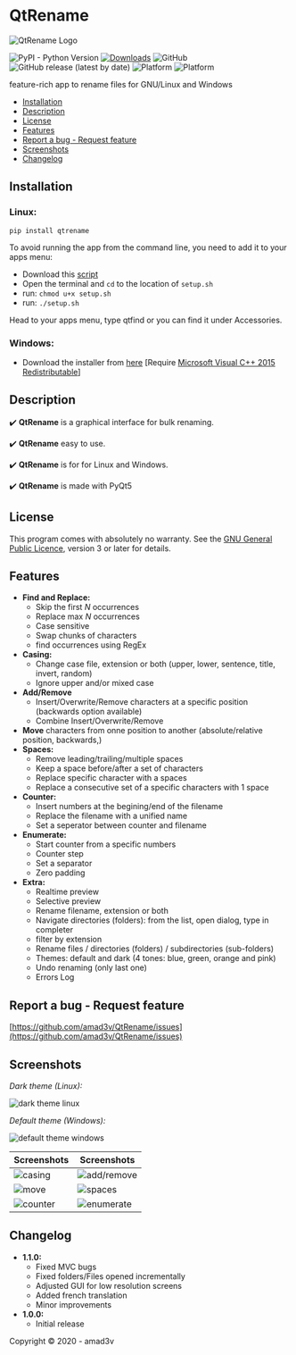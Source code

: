 


# QtRename
![QtRename Logo](https://github.com/amad3v/QtRename/raw/master/qtrename/app.png)

![PyPI - Python Version](https://img.shields.io/pypi/pyversions/qtrename?color=red) [![Downloads](https://img.shields.io/badge/dynamic/json?color=blue&label=downloads&query=downloads&url=https%3A%2F%2Fraw.githubusercontent.com%2Famad3v%2Fwcs_analyzer%2Fmaster%2Ftver)](https://pepy.tech/project/qtrename) ![GitHub](https://img.shields.io/github/license/amad3v/QtRename) ![GitHub release (latest by date)](https://img.shields.io/badge/dynamic/json?color=%23228B22&label=release&query=release&url=https%3A%2F%2Fraw.githubusercontent.com%2Famad3v%2FQtRename%2Fmaster%2Fdocs%2Fver) ![Platform](https://img.shields.io/badge/platform-Linux-blueviolet) ![Platform](https://img.shields.io/badge/platform-Windows-blueviolet)

feature-rich app to rename files for GNU/Linux and Windows

- [Installation](#installation)
- [Description](#description)
- [License](#license)
- [Features](#features)
- [Report a bug - Request feature](#report-a-bug---request-feature)
- [Screenshots](#screenshots)
- [Changelog](#changelog)

## **Installation**
### Linux:
    pip install qtrename

To avoid running the app from the command line, you need to add it to your apps menu:
- Download this [script](https://github.com/amad3v/QtRename/raw/master/setup.sh)
- Open the terminal and `cd` to the location of `setup.sh`
- run: `chmod u+x setup.sh`
- run: `./setup.sh`

Head to your apps menu, type qtfind or you can find it under Accessories.

### Windows:
- Download the installer from [here](https://github.com/amad3v/QtRename/releases/download/v1.1.0/QtRename.1.1.0.exe) [Require [Microsoft Visual C++ 2015 Redistributable](https://www.microsoft.com/en-gb/download/details.aspx?id=48145)]

## **Description**

:heavy_check_mark: **QtRename** is a graphical interface for bulk renaming.

:heavy_check_mark: **QtRename** easy to use.

:heavy_check_mark: **QtRename** is for for Linux and Windows.

:heavy_check_mark: **QtRename** is made with PyQt5


## **License**
This program comes with absolutely no warranty.
See the [GNU General Public Licence](https://www.gnu.org/licenses/gpl-3.0.html), version 3 or later for details.

## **Features**
 - **Find and Replace:**
   * Skip the first *N* occurrences
   * Replace max *N* occurrences
   * Case sensitive
   * Swap chunks of characters
   * find occurrences using RegEx
 - **Casing:**
   * Change case file, extension or both (upper, lower, sentence, title, invert, random)
   * Ignore upper and/or mixed case
 - **Add/Remove**
   * Insert/Overwrite/Remove characters at a specific position (backwards option available)
   * Combine Insert/Overwrite/Remove
 - **Move** characters from onne position to another (absolute/relative position, backwards,)
 - **Spaces:**
   * Remove leading/trailing/multiple spaces
   * Keep a space before/after a set of characters
   * Replace specific character with a spaces
   * Replace a consecutive set of a specific characters with 1 space
 - **Counter:**
   * Insert numbers at the begining/end of the filename
   * Replace the filename with a unified name
   * Set a seperator between counter and filename
 - **Enumerate:**
   * Start counter from a specific numbers
   * Counter step
   * Set a separator
   * Zero padding
 - **Extra:**
   * Realtime preview
   * Selective preview
   * Rename filename, extension or both
   * Navigate directories (folders): from the list, open dialog, type in completer
   * filter by extension
   * Rename files / directories (folders) / subdirectories (sub-folders)
   * Themes: default and dark (4 tones: blue, green, orange and pink)
   * Undo renaming (only last one)
   * Errors Log
   
## **Report a bug - Request feature**
[https://github.com/amad3v/QtRename/issues](https://github.com/amad3v/QtRename/issues)

## **Screenshots**

*Dark theme (Linux):*

![dark theme linux](https://github.com/amad3v/QtRename/raw/master/docs/linux.png)

*Default theme (Windows):*

![default theme windows](https://github.com/amad3v/QtRename/raw/master/docs/win.png)

|Screenshots|Screenshots|
|---|---|
|![casing](https://github.com/amad3v/QtRename/raw/master/docs/casing.png)|![add/remove](https://github.com/amad3v/QtRename/raw/master/docs/addrem.png)|
|![move](https://github.com/amad3v/QtRename/raw/master/docs/move.png)|![spaces](https://github.com/amad3v/QtRename/raw/master/docs/spaces.png)|
|![counter](https://github.com/amad3v/QtRename/raw/master/docs/counter.png)|![enumerate](https://github.com/amad3v/QtRename/raw/master/docs/enum.png)|
## **Changelog**
- **1.1.0:**
	- Fixed MVC bugs
	- Fixed folders/Files opened incrementally
	- Adjusted GUI for low resolution screens
	- Added french translation
	- Minor improvements
- **1.0.0:**
	- Initial release


Copyright :copyright: 2020 - amad3v
